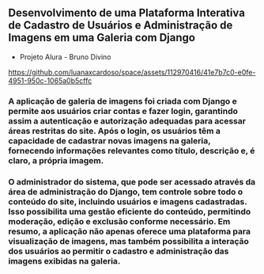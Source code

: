 ## Desenvolvimento de uma Plataforma Interativa de Cadastro de Usuários e Administração de Imagens em uma Galeria com Django

* Projeto Alura - Bruno Divino

https://github.com/luanaxcardoso/space/assets/112970416/41e7b7c0-e0fe-4951-950c-1065a0b5cffc

### A aplicação de galeria de imagens foi criada com Django e permite aos usuários criar contas e fazer login, garantindo assim a autenticação e autorização adequadas para acessar áreas restritas do site. Após o login, os usuários têm a capacidade de cadastrar novas imagens na galeria, fornecendo informações relevantes como título, descrição e, é claro, a própria imagem.

### O administrador do sistema, que pode ser acessado através da área de administração do Django, tem controle sobre todo o conteúdo do site, incluindo usuários e imagens cadastradas. Isso possibilita uma gestão eficiente do conteúdo, permitindo moderação, edição e exclusão conforme necessário. Em resumo, a aplicação não apenas oferece uma plataforma para visualização de imagens, mas também possibilita a interação dos usuários ao permitir o cadastro e administração das imagens exibidas na galeria.
